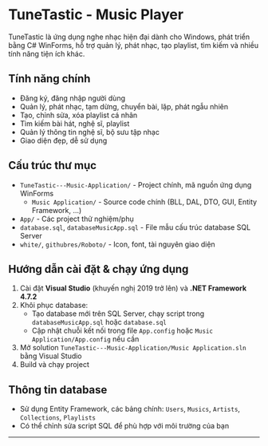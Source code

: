 # TuneTastic - Music Player

TuneTastic là ứng dụng nghe nhạc hiện đại dành cho Windows, phát triển bằng C# WinForms, hỗ trợ quản lý, phát nhạc, tạo playlist, tìm kiếm và nhiều tính năng tiện ích khác.

## Tính năng chính
- Đăng ký, đăng nhập người dùng
- Quản lý, phát nhạc, tạm dừng, chuyển bài, lặp, phát ngẫu nhiên
- Tạo, chỉnh sửa, xóa playlist cá nhân
- Tìm kiếm bài hát, nghệ sĩ, playlist
- Quản lý thông tin nghệ sĩ, bộ sưu tập nhạc
- Giao diện đẹp, dễ sử dụng

## Cấu trúc thư mục
- `TuneTastic---Music-Application/` - Project chính, mã nguồn ứng dụng WinForms
  - `Music Application/` - Source code chính (BLL, DAL, DTO, GUI, Entity Framework, ...)
- `App/` - Các project thử nghiệm/phụ
- `database.sql`, `databaseMusicApp.sql` - File mẫu cấu trúc database SQL Server
- `white/`, `githubres/Roboto/` - Icon, font, tài nguyên giao diện

## Hướng dẫn cài đặt & chạy ứng dụng
1. Cài đặt **Visual Studio** (khuyến nghị 2019 trở lên) và **.NET Framework 4.7.2**
2. Khôi phục database:
   - Tạo database mới trên SQL Server, chạy script trong `databaseMusicApp.sql` hoặc `database.sql`
   - Cập nhật chuỗi kết nối trong file `App.config` hoặc `Music Application/App.config` nếu cần
3. Mở solution `TuneTastic---Music-Application/Music Application.sln` bằng Visual Studio
4. Build và chạy project

## Thông tin database
- Sử dụng Entity Framework, các bảng chính: `Users`, `Musics`, `Artists`, `Collections`, `Playlists`
- Có thể chỉnh sửa script SQL để phù hợp với môi trường của bạn
---
